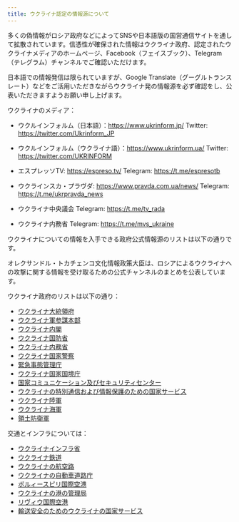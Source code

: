 ```yaml
---
title: ウクライナ認定の情報源について
---
```

多くの偽情報がロシア政府などによってSNSや日本語版の国営通信サイトを通して拡散されています。信憑性が確保された情報はウクライナ政府、認定されたウクライナメディアのホームページ、Facebook（フェイスブック）、Telegram（テレグラム）チャンネルでご確認いただけます。

日本語での情報発信は限られていますが、Google Translate（グーグルトランスレート）などをご活用いただきながらウクライナ発の情報源を必ず確認をし、公表いただきますようお願い申し上げます。

ウクライナのメディア：

* ウクルインフォルム（日本語）：https://www.ukrinform.jp/ Twitter: https://twitter.com/Ukrinform_JP
* ウクルインフォルム（ウクライナ語）：https://www.ukrinform.ua/ Twitter: https://twitter.com/UKRINFORM
* エスプレッソTV: https://espreso.tv/ Telegram: https://t.me/espresotb
* ウクラインスカ・プラヴダ:  https://www.pravda.com.ua/news/ Telegram: https://t.me/ukrpravda_news

* ウクライナ中央議会 Telegram: https://t.me/tv_rada
* ウクライナ内務省 Telegram: https://t.me/mvs_ukraine

ウクライナについての情報を入手できる政府公式情報源のリストは以下の通りです。

オレクサンドル・トカチェンコ文化情報政策大臣は、ロシアによるウクライナへの攻撃に関する情報を受け取るための公式チャンネルのまとめを公表しています。

ウクライナ政府のリストは以下の通り：

* [ウクライナ大統領府](https://www.facebook.com/president.gov.ua)
* [ウクライナ軍参謀本部](https://www.facebook.com/GeneralStaff.ua)
* [ウクライナ内閣](https://www.facebook.com/KabminUA)
* [ウクライナ国防省](https://www.facebook.com/MinistryofDefence.UA)
* [ウクライナ内務省](https://www.facebook.com/mvs.gov.ua)
* [ウクライナ国家警察](https://www.facebook.com/UA.National.Police)
* [緊急事態管理庁](https://www.facebook.com/MNS.GOV.UA)
* [ウクライナ国家国境庁](https://www.facebook.com/DPSUkraine)
* [国家コミュニケーション及びセキュリティセンター](https://www.facebook.com/StratcomCentreUA)
* [ウクライナの特別通信および情報保護のための国家サービス](https://www.facebook.com/dsszzi)
* [ウクライナ陸軍](https://www.facebook.com/UkrainianLandForces)
* [ウクライナ海軍](https://www.facebook.com/navy.mil.gov.ua)
* [領土防衛軍](https://www.facebook.com/TerritorialDefenseForces)

交通とインフラについては：

* [ウクライナインフラ省](https://t.me/s/miUkraune)
* [ウクライナ鉄道](https://t.me/s/UkrzalInfo)
* [ウクライナの航空路](https://t.me/s/uksatse_official)
* [ウクライナの自動車道路庁](https://www.facebook.com/Ukravtodor.Gov.Ua)
* [ボルィースピリ国際空港](https://www.facebook.com/airportboryspil/)
* [ウクライナの港の管理局](https://www.facebook.com/uspa.gov.ua)
* [リヴィウ国際空港](https://www.facebook.com/lvivinternationalairport/)
* [輸送安全のためのウクライナの国家サービス](https://www.facebook.com/DSBT.UA)

